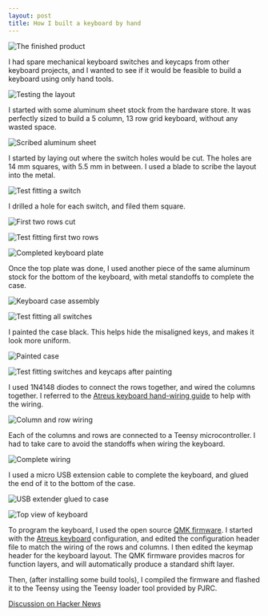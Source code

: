 ```yaml
---
layout: post
title: How I built a keyboard by hand
---
```


![The finished product](https://farm9.staticflickr.com/8746/30166008906_e0ac5eb5b2_k_d.jpg)

I had spare mechanical keyboard switches and keycaps from other keyboard projects, and I wanted to see if it would be feasible to build a keyboard using only hand tools.

![Testing the layout](https://farm6.staticflickr.com/5195/30085878312_5dce857134_k_d.jpg)

I started with some aluminum sheet stock from the hardware store. It was perfectly sized to build a 5 column, 13 row grid keyboard, without any wasted space.

![Scribed aluminum sheet](https://farm6.staticflickr.com/5146/30115575711_dcf028bc00_k_d.jpg)

I started by laying out where the switch holes would be cut. The holes are 14 mm squares, with 5.5 mm in between. I used a blade to scribe the layout into the metal.

![Test fitting a switch](https://farm6.staticflickr.com/5260/30166053386_b6716ac935_k_d.jpg)

I drilled a hole for each switch, and filed them square.

![First two rows cut](https://farm6.staticflickr.com/5628/30115561731_eb20eaa807_k_d.jpg)

![Test fitting first two rows](https://farm6.staticflickr.com/5468/30115558701_c8f07f5f15_k_d.jpg)

![Completed keyboard plate](https://farm6.staticflickr.com/5008/30115556111_e159eb5fb8_k_d.jpg)

Once the top plate was done, I used another piece of the same aluminum stock for the bottom of the keyboard, with metal standoffs to complete the case.

![Keyboard case assembly](https://farm6.staticflickr.com/5130/30166046486_9d0175777c_k_d.jpg)

![Test fitting all switches](https://farm6.staticflickr.com/5594/29904585790_9586465493_k_d.jpg)

I painted the case black. This helps hide the misaligned keys, and makes it look more uniform.

![Painted case](https://farm6.staticflickr.com/5215/29571182703_ea05a1cfed_k_d.jpg)

![Test fitting switches and keycaps after painting](https://farm6.staticflickr.com/5128/30200419565_21edb9f4d7_k_d.jpg)

I used 1N4148 diodes to connect the rows together, and wired the columns together. I referred to the [Atreus keyboard hand-wiring guide](https://atreus.technomancy.us/assembly-hand-wired.pdf) to help with the wiring.

![Column and row wiring](https://farm8.staticflickr.com/7484/29571168153_4c94df32ef_k_d.jpg)

Each of the columns and rows are connected to a Teensy microcontroller. I had to take care to avoid the standoffs when wiring the keyboard.

![Complete wiring](https://farm6.staticflickr.com/5557/29571161073_047f4003c0_k_d.jpg)

I used a micro USB extension cable to complete the keyboard, and glued the end of it to the bottom of the case.

![USB extender glued to case](https://farm6.staticflickr.com/5553/29904544790_6f279a5252_k_d.jpg)

![Top view of keyboard](https://farm9.staticflickr.com/8624/29904541790_be33c79916_k_d.jpg)

To program the keyboard, I used the open source [QMK firmware](https://github.com/jackhumbert/qmk_firmware). I started with the [Atreus keyboard](https://atreus.technomancy.us) configuration, and edited the configuration header file to match the wiring of the rows and columns. I then edited the keymap header for the keyboard layout. The QMK firmware provides macros for function layers, and will automatically produce a standard shift layer.

Then, (after installing some build tools), I compiled the firmware and flashed it to the Teensy using the Teensy loader tool provided by PJRC.

[Discussion on Hacker News](https://news.ycombinator.com/item?id=12677169)
